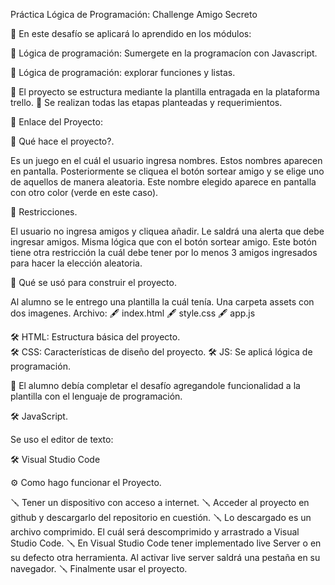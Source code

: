 Práctica Lógica de Programación:
Challenge Amigo Secreto 

📖 En este desafío se aplicará lo aprendido en los módulos:

   📓 Lógica de programación: Sumergete en la programacíon con Javascript.

   📓 Lógica de programación: explorar funciones y listas.

📖 El proyecto se estructura mediante la plantilla entragada en la plataforma  trello.
📖 Se realizan todas las etapas planteadas y requerimientos.    

📖 Enlace del Proyecto: 


📖 Qué hace el proyecto?.

Es un juego en el cuál el usuario ingresa nombres.
Estos nombres aparecen en pantalla. 
Posteriormente se cliquea el botón sortear amigo y se elige uno de aquellos de manera aleatoria. Este nombre elegido aparece en pantalla con otro color (verde en este caso).

📖 Restricciones.

El usuario no ingresa amigos y cliquea añadir. Le saldrá una alerta que debe ingresar amigos. Misma lógica que con el botón sortear amigo. Este botón tiene otra restricción la cuál debe tener por lo menos 3 amigos ingresados para hacer la elección aleatoria.

📖 Qué se usó para construir el proyecto.

Al alumno se le entrego una plantilla la cuál tenía.
   Una carpeta assets con dos imagenes.
   Archivo: 
      🖋️ index.html
      🖋️ style.css
      🖋️ app.js

   🛠️ HTML: Estructura básica del proyecto.    
   🛠️ CSS: Características de diseño del proyecto.
   🛠️ JS: Se aplicá lógica de programación.

📖 El alumno debía completar el desafío agregandole funcionalidad a la plantilla con el lenguaje de programación.

   🛠️ JavaScript.

Se uso el editor de texto:

   🛠️ Visual Studio Code

⚙️ Como hago funcionar el Proyecto.

🪛 Tener un dispositivo con acceso a internet.
🪛 Acceder al proyecto en github y descargarlo del repositorio en cuestión.
🪛 Lo descargado es un archivo comprimido. El cuál será descomprimido y     arrastrado a Visual Studio Code.
🪛 En Visual Studio Code tener implementado live Server o en su defecto otra herramienta. Al activar live server saldrá una pestaña en su navegador.
🪛 Finalmente usar el proyecto.

     

